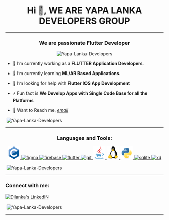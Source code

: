<h1 align="center">Hi 👋, WE ARE YAPA LANKA DEVELOPERS GROUP </h1>

---

<h3 align="center">We are passionate Flutter Developer</h3>
<p align="center"><img src="https://github-profile-trophy.vercel.app/?username=Yapa-Lanka-Developers&theme=buddhism&column=4&margin-w=15&margin-h=15" alt="Yapa-Lanka-Developers" /></a> </p>

- 🔭 I’m currently working as a **FLUTTER Application Developers**. 

- 🌱 I’m currently learning **ML/AR Based Applications.**

- 🤝 I’m looking for help with **Flutter IOS App Development**

- ⚡ Fun fact is **We Develop Apps with Single Code Base for all the Platforms**

- 💼 Want to Reach me, *[email](mailto:devdilanka@gmail.com)*

<p>&nbsp;<img align="center" src="https://github-readme-stats.vercel.app/api?username=Yapa-Lanka-Developers&count_private=true&show_icons=true&locale=en&theme=synthwave" alt="Yapa-Lanka-Developers" /></p>

---

<h3 align="center">Languages and Tools:</h3>
<p align="center"> <a href="https://www.cprogramming.com/" target="_blank"> <img src="https://raw.githubusercontent.com/devicons/devicon/master/icons/c/c-original.svg" alt="c" width="40" height="40"/> </a> <a href="https://www.figma.com/" target="_blank"> <img src="https://www.vectorlogo.zone/logos/figma/figma-icon.svg" alt="figma" width="40" height="40"/> </a> <a href="https://firebase.google.com/" target="_blank"> <img src="https://www.vectorlogo.zone/logos/firebase/firebase-icon.svg" alt="firebase" width="40" height="40"/> </a> <a href="https://flutter.dev" target="_blank"> <img src="https://www.vectorlogo.zone/logos/flutterio/flutterio-icon.svg" alt="flutter" width="40" height="40"/> </a> <a href="https://git-scm.com/" target="_blank"> <img src="https://www.vectorlogo.zone/logos/git-scm/git-scm-icon.svg" alt="git" width="40" height="40"/> </a> <a href="https://www.java.com" target="_blank"> <img src="https://raw.githubusercontent.com/devicons/devicon/master/icons/java/java-original.svg" alt="java" width="40" height="40"/> </a> <a href="https://www.linux.org/" target="_blank"> <img src="https://raw.githubusercontent.com/devicons/devicon/master/icons/linux/linux-original.svg" alt="linux" width="40" height="40"/> </a> <a href="https://www.python.org" target="_blank"> <img src="https://raw.githubusercontent.com/devicons/devicon/master/icons/python/python-original.svg" alt="python" width="40" height="40"/> </a> <a href="https://www.sqlite.org/" target="_blank"> <img src="https://www.vectorlogo.zone/logos/sqlite/sqlite-icon.svg" alt="sqlite" width="40" height="40"/> </a> <a href="https://www.adobe.com/products/xd.html" target="_blank"> <img src="https://cdn.worldvectorlogo.com/logos/adobe-xd.svg" alt="xd" width="40" height="40"/> </a> </p>
              
              
<p>&nbsp;<img align="center" src="https://activity-graph.herokuapp.com/graph?username=Yapa-Lanka-Developers&theme=synthwave" alt="Yapa-Lanka-Developers" /</p>

---
<h3 align="left">Connect with me:</h3>
<p><a href="https://www.linkedin.com/in/dilanka-yapa"><img align="center" alt="Dilanka's LinkedIN" width="22px" src="https://raw.githubusercontent.com/peterthehan/peterthehan/master/assets/linkedin.svg" /></a>
</p>


<p>&nbsp;<img align="center" src="https://github-readme-streak-stats.herokuapp.com/?user=Yapa-Lanka-Developers&theme=synthwave" alt="Yapa-Lanka-Developers"/></p>

---
